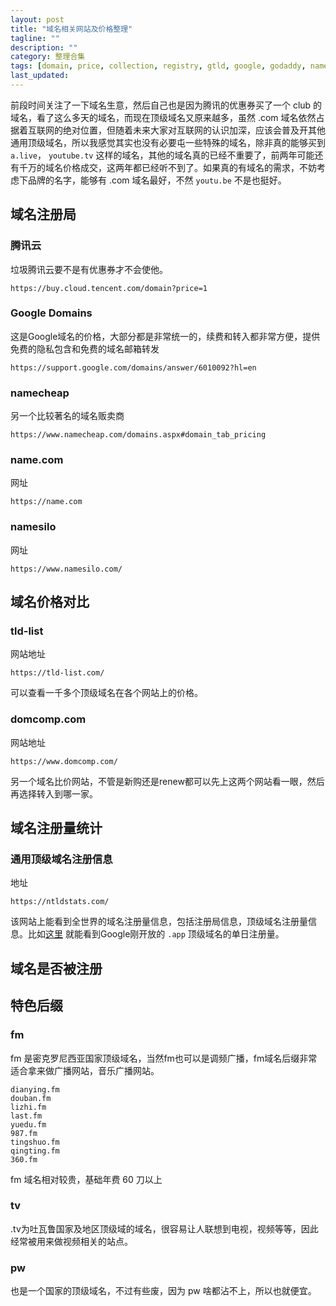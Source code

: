 ```yaml
---
layout: post
title: "域名相关网站及价格整理"
tagline: ""
description: ""
category: 整理合集
tags: [domain, price, collection, registry, gtld, google, godaddy, namecheap]
last_updated: 
---
```


前段时间关注了一下域名生意，然后自己也是因为腾讯的优惠券买了一个 club 的域名，看了这么多天的域名，而现在顶级域名又原来越多，虽然 .com 域名依然占据着互联网的绝对位置，但随着未来大家对互联网的认识加深，应该会普及开其他通用顶级域名，所以我感觉其实也没有必要屯一些特殊的域名，除非真的能够买到 `a.live`， `youtube.tv` 这样的域名，其他的域名真的已经不重要了，前两年可能还有千万的域名价格成交，这两年都已经听不到了。如果真的有域名的需求，不妨考虑下品牌的名字，能够有 .com 域名最好，不然 `youtu.be` 不是也挺好。

## 域名注册局

### 腾讯云
垃圾腾讯云要不是有优惠券才不会使他。

    https://buy.cloud.tencent.com/domain?price=1

### Google Domains
这是Google域名的价格，大部分都是非常统一的，续费和转入都非常方便，提供免费的隐私包含和免费的域名邮箱转发

    https://support.google.com/domains/answer/6010092?hl=en

### namecheap
另一个比较著名的域名贩卖商

    https://www.namecheap.com/domains.aspx#domain_tab_pricing

### name.com
网址

    https://name.com

### namesilo
网址

    https://www.namesilo.com/

## 域名价格对比

### tld-list

网站地址

    https://tld-list.com/

可以查看一千多个顶级域名在各个网站上的价格。

### domcomp.com

网站地址

    https://www.domcomp.com/

另一个域名比价网站，不管是新购还是renew都可以先上这两个网站看一眼，然后再选择转入到哪一家。

## 域名注册量统计

### 通用顶级域名注册信息

地址
    
    https://ntldstats.com/

该网站上能看到全世界的域名注册量信息，包括注册局信息，顶级域名注册量信息。比如[这里](https://ntldstats.com/tld/app) 就能看到Google刚开放的 `.app` 顶级域名的单日注册量。

## 域名是否被注册

## 特色后缀

### fm
fm 是密克罗尼西亚国家顶级域名，当然fm也可以是调频广播，fm域名后缀非常适合拿来做广播网站，音乐广播网站。

    dianying.fm
    douban.fm
    lizhi.fm
    last.fm
    yuedu.fm
    987.fm
    tingshuo.fm
    qingting.fm
    360.fm

fm 域名相对较贵，基础年费 60 刀以上

### tv
.tv为吐瓦鲁国家及地区顶级域的域名，很容易让人联想到电视，视频等等，因此经常被用来做视频相关的站点。

### pw
也是一个国家的顶级域名，不过有些废，因为 pw 啥都沾不上，所以也就便宜。
